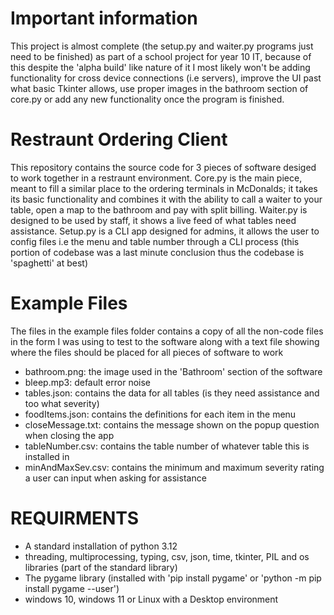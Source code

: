# Important information
This project is almost complete (the setup.py and waiter.py programs just need to be finished) as part of a school project for year 10 IT, because of this despite the 'alpha build' like nature of it I most likely won't be adding functionality for cross device connections (i.e servers), improve the UI past what basic Tkinter allows, use proper images in the bathroom section of core.py or add any new functionality once the program is finished.

# Restraunt Ordering Client
This repository contains the source code for 3 pieces of software desiged to work together in a restraunt environment.
Core.py is the main piece, meant to fill a similar place to the ordering terminals in McDonalds; it takes its basic functionality and combines it with the ability to call a waiter to your table, open a map to the bathroom and pay with split billing.
Waiter.py is designed to be used by staff, it shows a live feed of what tables need assistance.
Setup.py is a CLI app designed for admins, it allows the user to config files i.e the menu and table number through a CLI process (this portion of codebase was a last minute conclusion thus the codebase is 'spaghetti' at best)

# Example Files
The files in the example files folder contains a copy of all the non-code files in the form I was using to test to the software along with a text file showing where the files should be placed for all pieces of software to work

- bathroom.png: the image used in the 'Bathroom' section of the software
- bleep.mp3: default error noise
- tables.json: contains the data for all tables (is they need assistance and too what severity)
- foodItems.json: contains the definitions for each item in the menu
- closeMessage.txt: contains the message shown on the popup question when closing the app
- tableNumber.csv: contains the table number of whatever table this is installed in
- minAndMaxSev.csv: contains the minimum and maximum severity rating a user can input when asking for assistance

# REQUIRMENTS
- A standard installation of python 3.12
- threading, multiprocessing, typing, csv, json, time, tkinter, PIL and os libraries (part of the standard library)
- The pygame library (installed with 'pip install pygame' or 'python -m pip install pygame --user')
- windows 10, windows 11 or Linux with a Desktop environment
